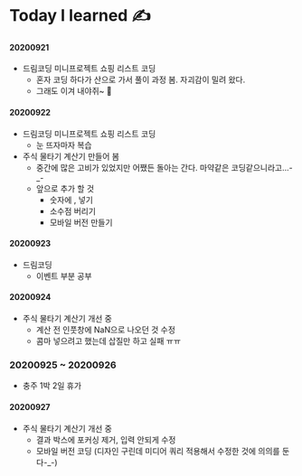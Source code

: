 # Today I learned ✍️

#### 20200921
* 드림코딩 미니프로젝트 쇼핑 리스트 코딩
  * 혼자 코딩 하다가 산으로 가서 풀이 과정 봄. 자괴감이 밀려 왔다.
  * 그래도 이겨 내야쥐~ 🤧
  
#### 20200922
* 드림코딩 미니프로젝트 쇼핑 리스트 코딩
  * 눈 뜨자마자 복습
* 주식 물타기 계산기 만들어 봄
  * 중간에 많은 고비가 있었지만 어쨌든 돌아는 간다. 마약같은 코딩같으니라고...-_-
  * 앞으로 추가 할 것
    * 숫자에 , 넣기
    * 소수점 버리기
    * 모바일 버전 만들기
  
#### 20200923
* 드림코딩
  * 이벤트 부분 공부
  
  
#### 20200924
* 주식 물타기 계산기 개선 중
  * 계산 전 인풋창에 NaN으로 나오던 것 수정
  * 콤마 넣으려고 했는데 삽질만 하고 실패 ㅠㅠ
  
### 20200925 ~ 20200926
* 충주 1박 2일 휴가

#### 20200927
* 주식 물타기 계산기 개선 중
  * 결과 박스에 포커싱 제거, 입력 안되게 수정
  * 모바일 버전 코딩 (디자인 구린데 미디어 쿼리 적용해서 수정한 것에 의의를 둔다-_-)
